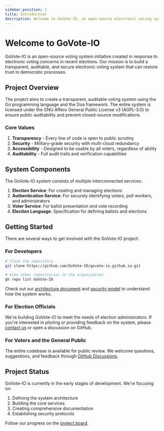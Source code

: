 ```yaml
---
sidebar_position: 1
title: Introduction
description: Welcome to GoVote-IO, an open-source electronic voting system
---
```


# Welcome to GoVote-IO

GoVote-IO is an open-source voting system initiative created in response to electronic voting concerns in recent elections. Our mission is to build a transparent, auditable, and secure electronic voting system that can restore trust in democratic processes.

## Project Overview

The project aims to create a transparent, auditable voting system using the Go programming language and the Goa framework. The entire system is licensed under the GNU Affero General Public License v3 (AGPL-3.0) to ensure public auditability and prevent closed-source modifications.

### Core Values

1. **Transparency** - Every line of code is open to public scrutiny
2. **Security** - Military-grade security with multi-cloud redundancy
3. **Accessibility** - Designed to be usable by all voters, regardless of ability
4. **Auditability** - Full audit trails and verification capabilities

## System Components

The GoVote-IO system consists of multiple interconnected services:

1. **Election Service**: For creating and managing elections
2. **Authentication Service**: For securely identifying voters, poll workers, and administrators
3. **Voter Service**: For ballot presentation and vote recording
4. **Election Language**: Specification for defining ballots and elections

## Getting Started

There are several ways to get involved with the GoVote-IO project:

### For Developers

```bash
# Clone the repository
git clone https://github.com/GoVote-IO/govote-io.github.io.git

# View other repositories in the organization
gh repo list GoVote-IO
```

Check out our [architecture document](./architecture.md) and [security model](./security.md) to understand how the system works.

### For Election Officials

We're building GoVote-IO to meet the needs of election administrators. If you're interested in piloting or providing feedback on the system, please [contact us](https://github.com/GoVote-IO/govote-io.github.io/discussions) or open a discussion on GitHub.

### For Voters and the General Public

The entire codebase is available for public review. We welcome questions, suggestions, and feedback through [GitHub Discussions](https://github.com/GoVote-IO/govote-io.github.io/discussions).

## Project Status

GoVote-IO is currently in the early stages of development. We're focusing on:

1. Defining the system architecture
2. Building the core services
3. Creating comprehensive documentation
4. Establishing security protocols

Follow our progress on the [project board](https://github.com/orgs/GoVote-IO/projects/1).
